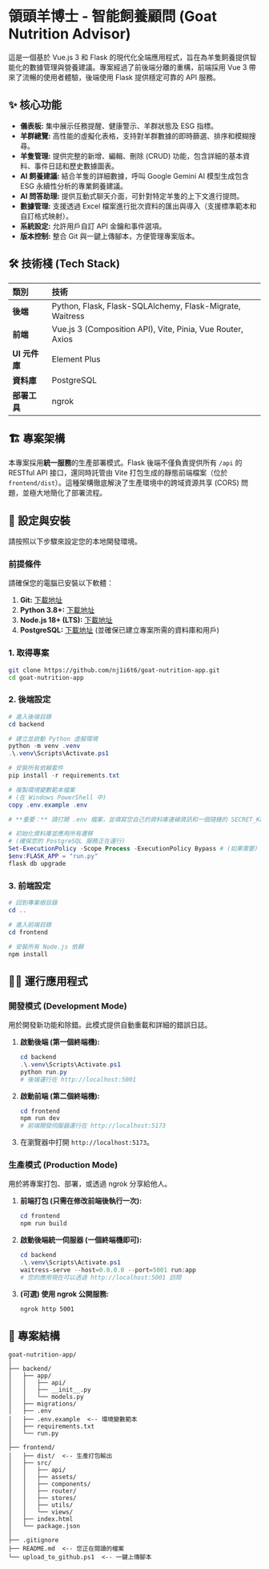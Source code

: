 # 領頭羊博士 - 智能飼養顧問 (Goat Nutrition Advisor)

這是一個基於 Vue.js 3 和 Flask 的現代化全端應用程式，旨在為羊隻飼養提供智能化的數據管理與營養建議。專案經過了前後端分離的重構，前端採用 Vue 3 帶來了流暢的使用者體驗，後端使用 Flask 提供穩定可靠的 API 服務。

## ✨ 核心功能

*   **儀表板:** 集中展示任務提醒、健康警示、羊群狀態及 ESG 指標。
*   **羊群總覽:** 高性能的虛擬化表格，支持對羊群數據的即時篩選、排序和模糊搜尋。
*   **羊隻管理:** 提供完整的新增、編輯、刪除 (CRUD) 功能，包含詳細的基本資料、事件日誌和歷史數據圖表。
*   **AI 飼養建議:** 結合羊隻的詳細數據，呼叫 Google Gemini AI 模型生成包含 ESG 永續性分析的專業飼養建議。
*   **AI 問答助理:** 提供互動式聊天介面，可針對特定羊隻的上下文進行提問。
*   **數據管理:** 支援透過 Excel 檔案進行批次資料的匯出與導入（支援標準範本和自訂格式映射）。
*   **系統設定:** 允許用戶自訂 API 金鑰和事件選項。
*   **版本控制:** 整合 Git 與一鍵上傳腳本，方便管理專案版本。

## 🛠️ 技術棧 (Tech Stack)

| 類別 | 技術 |
| :--- | :--- |
| **後端** | Python, Flask, Flask-SQLAlchemy, Flask-Migrate, Waitress |
| **前端** | Vue.js 3 (Composition API), Vite, Pinia, Vue Router, Axios |
| **UI 元件庫** | Element Plus |
| **資料庫** | PostgreSQL |
| **部署工具** | ngrok |

## 🏗️ 專案架構

本專案採用**統一服務**的生產部署模式。Flask 後端不僅負責提供所有 `/api` 的 RESTful API 接口，還同時託管由 Vite 打包生成的靜態前端檔案（位於 `frontend/dist`）。這種架構徹底解決了生產環境中的跨域資源共享 (CORS) 問題，並極大地簡化了部署流程。

## 🚀 設定與安裝

請按照以下步驟來設定您的本地開發環境。

### **前提條件**
請確保您的電腦已安裝以下軟體：
1.  **Git:** [下載地址](https://git-scm.com/downloads)
2.  **Python 3.8+:** [下載地址](https://www.python.org/downloads/)
3.  **Node.js 18+ (LTS):** [下載地址](https://nodejs.org/)
4.  **PostgreSQL:** [下載地址](https://www.postgresql.org/download/) (並確保已建立專案所需的資料庫和用戶)

### **1. 取得專案**
```bash
git clone https://github.com/nj1i6t6/goat-nutrition-app.git
cd goat-nutrition-app
```

### **2. 後端設定**
```powershell
# 進入後端目錄
cd backend

# 建立並啟動 Python 虛擬環境
python -m venv .venv
.\.venv\Scripts\Activate.ps1

# 安裝所有依賴套件
pip install -r requirements.txt

# 複製環境變數範本檔案
# (在 Windows PowerShell 中)
copy .env.example .env

# **重要：** 請打開 .env 檔案，並填寫您自己的資料庫連線資訊和一個隨機的 SECRET_KEY

# 初始化資料庫並應用所有遷移
# (確保您的 PostgreSQL 服務正在運行)
Set-ExecutionPolicy -Scope Process -ExecutionPolicy Bypass # (如果需要)
$env:FLASK_APP = "run.py"
flask db upgrade
```

### **3. 前端設定**
```powershell
# 回到專案根目錄
cd ..

# 進入前端目錄
cd frontend

# 安裝所有 Node.js 依賴
npm install
```

## 🏃‍♂️ 運行應用程式

### **開發模式 (Development Mode)**
用於開發新功能和除錯。此模式提供自動重載和詳細的錯誤日誌。

1.  **啟動後端 (第一個終端機):**
    ```powershell
    cd backend
    .\.venv\Scripts\Activate.ps1
    python run.py 
    # 後端運行在 http://localhost:5001
    ```

2.  **啟動前端 (第二個終端機):**
    ```powershell
    cd frontend
    npm run dev
    # 前端開發伺服器運行在 http://localhost:5173
    ```

3.  在瀏覽器中打開 `http://localhost:5173`。

### **生產模式 (Production Mode)**
用於將專案打包、部署，或透過 ngrok 分享給他人。

1.  **前端打包 (只需在修改前端後執行一次):**
    ```powershell
    cd frontend
    npm run build
    ```

2.  **啟動後端統一伺服器 (一個終端機即可):**
    ```powershell
    cd backend
    .\.venv\Scripts\Activate.ps1
    waitress-serve --host=0.0.0.0 --port=5001 run:app
    # 您的應用現在可以透過 http://localhost:5001 訪問
    ```

3.  **(可選) 使用 ngrok 公開服務:**
    ```bash
    ngrok http 5001
    ```

## 📁 專案結構
```
goat-nutrition-app/
│
├── backend/
│   ├── app/
│   │   ├── api/
│   │   ├── __init__.py
│   │   └── models.py
│   ├── migrations/
│   ├── .env
│   ├── .env.example  <-- 環境變數範本
│   ├── requirements.txt
│   └── run.py
│
├── frontend/
│   ├── dist/  <-- 生產打包輸出
│   ├── src/
│   │   ├── api/
│   │   ├── assets/
│   │   ├── components/
│   │   ├── router/
│   │   ├── stores/
│   │   ├── utils/
│   │   └── views/
│   ├── index.html
│   └── package.json
│
├── .gitignore
├── README.md  <-- 您正在閱讀的檔案
└── upload_to_github.ps1  <-- 一鍵上傳腳本
```